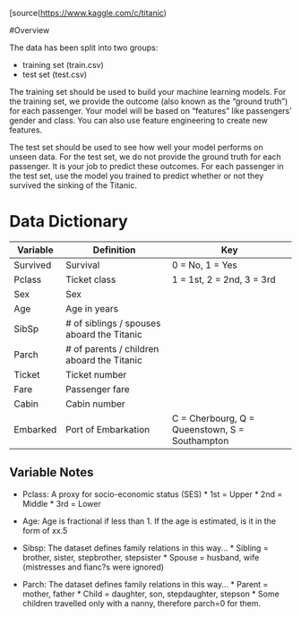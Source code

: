 ﻿[source\(https://www.kaggle.com/c/titanic)

#Overview

The data has been split into two groups:

- training set (train.csv)
- test set (test.csv)


The training set should be used to build your machine learning models. 
For the training set, we provide the outcome (also known as the “ground truth”) 
for each passenger. Your model will be based on “features” like passengers’ gender and class. 
You can also use feature engineering to create new features.

The test set should be used to see how well your model performs on unseen data. 
For the test set, we do not provide the ground truth for each passenger. 
It is your job to predict these outcomes. 
For each passenger in the test set, use the model you trained to predict whether 
or not they survived the sinking of the Titanic.

# Data Dictionary

Variable     | Definition                                  | Key
------------ | --------------------------------------------|------
Survived     |	Survival                                   | 0 = No, 1 = Yes
Pclass	     |  Ticket class                               | 1 = 1st, 2 = 2nd, 3 = 3rd
Sex          |  Sex                                        |
Age	         |  Age in years                               |
SibSp        |  # of siblings / spouses aboard the Titanic |
Parch        |  # of parents / children aboard the Titanic |
Ticket	     |  Ticket number	                           |
Fare         |  Passenger fare	                           |
Cabin        |  Cabin number                               |
Embarked     |  Port of Embarkation                        | C = Cherbourg, Q = Queenstown, S = Southampton

## Variable Notes

- Pclass: A proxy for socio-economic status (SES)
        * 1st = Upper
        * 2nd = Middle
        * 3rd = Lower

- Age: Age is fractional if less than 1. If the age is estimated, is it in the form of xx.5

- Sibsp: The dataset defines family relations in this way...
        * Sibling = brother, sister, stepbrother, stepsister
        * Spouse = husband, wife (mistresses and fianc?s were ignored)

- Parch: The dataset defines family relations in this way...
        * Parent = mother, father
        * Child = daughter, son, stepdaughter, stepson
        * Some children travelled only with a nanny, therefore parch=0 for them.